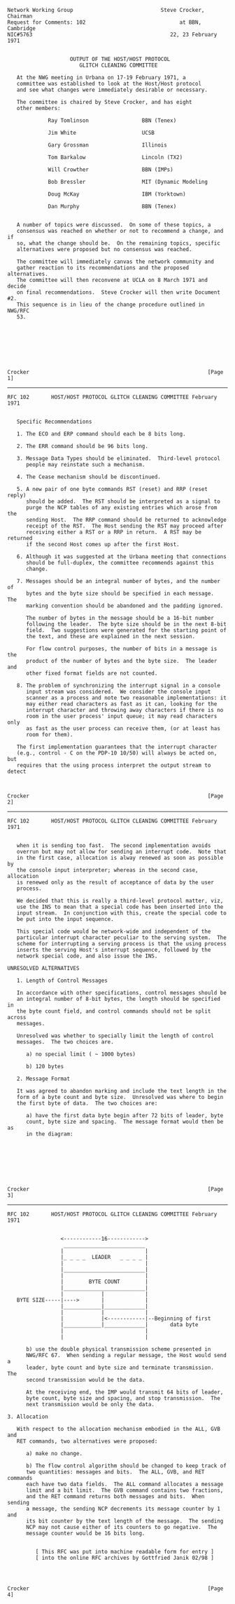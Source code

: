     Network Working Group                            Steve Crocker, Chairman
    Request for Comments: 102                              at BBN, Cambridge
    NIC#5763                                            22, 23 February 1971


                        OUTPUT OF THE HOST/HOST PROTOCOL
                           GLITCH CLEANING COMMITTEE

       At the NWG meeting in Urbana on 17-19 February 1971, a
       committee was established to look at the Host/Host protocol
       and see what changes were immediately desirable or necessary.

       The committee is chaired by Steve Crocker, and has eight
       other members:

                 Ray Tomlinson                 BBN (Tenex)

                 Jim White                     UCSB

                 Gary Grossman                 Illinois

                 Tom Barkalow                  Lincoln (TX2)

                 Will Crowther                 BBN (IMPs)

                 Bob Bressler                  MIT (Dynamic Modeling

                 Doug McKay                    IBM (Yorktown)

                 Dan Murphy                    BBN (Tenex)


       A number of topics were discussed.  On some of these topics, a
       consensus was reached on whether or not to recommend a change, and if
       so, what the change should be.  On the remaining topics, specific
       alternatives were proposed but no consensus was reached.

       The committee will immediately canvas the network community and
       gather reaction to its recommendations and the proposed alternatives.
       The committee will then reconvene at UCLA on 8 March 1971 and decide
       on final recommendations.  Steve Crocker will then write Document #2.
       This sequence is in lieu of the change procedure outlined in NWG/RFC
       53.








    Crocker                                                         [Page 1]

------------------------------------------------------------------------

``` newpage
RFC 102       HOST/HOST PROTOCOL GLITCH CLEANING COMMITTEE February 1971


   Specific Recommendations

   1. The ECO and ERP command should each be 8 bits long.

   2. The ERR command should be 96 bits long.

   3. Message Data Types should be eliminated.  Third-level protocol
      people may reinstate such a mechanism.

   4. The Cease mechanism should be discontinued.

   5. A new pair of one byte commands RST (reset) and RRP (reset reply)
      should be added.  The RST should be interpreted as a signal to
      purge the NCP tables of any existing entries which arose from the
      sending Host.  The RRP command should be returned to acknowledge
      receipt of the RST.  The Host sending the RST may proceed after
      receiving either a RST or a RRP in return.  A RST may be returned
      if the second Host comes up after the first Host.

   6. Although it was suggested at the Urbana meeting that connections
      should be full-duplex, the committee recommends against this
      change.

   7. Messages should be an integral number of bytes, and the number of
      bytes and the byte size should be specified in each message.  The
      marking convention should be abandoned and the padding ignored.

      The number of bytes in the message should be a 16-bit number
      following the leader.  The byte size should be in the next 8-bit
      field.  Two suggestions were generated for the starting point of
      the text, and these are explained in the next session.

      For flow control purposes, the number of bits in a message is the
      product of the number of bytes and the byte size.  The leader and
      other fixed format fields are not counted.

   8. The problem of synchronizing the interrupt signal in a console
      input stream was considered.  We consider the console input
      scanner as a process and note two reasonable implementations: it
      may either read characters as fast as it can, looking for the
      interrupt character and throwing away characters if there is no
      room in the user process' input queue; it may read characters only
      as fast as the user process can receive them, (or at least has
      room for them).

   The first implementation guarantees that the interrupt character
   (e.g., control - C on the PDP-10 10/50) will always be acted on, but
   requires that the using process interpret the output stream to detect



Crocker                                                         [Page 2]
```

------------------------------------------------------------------------

``` newpage
RFC 102       HOST/HOST PROTOCOL GLITCH CLEANING COMMITTEE February 1971


   when it is sending too fast.  The second implementation avoids
   overrun but may not allow for sending an interrupt code.  Note that
   in the first case, allocation is alway renewed as soon as possible by
   the console input interpreter; whereas in the second case, allocation
   is renewed only as the result of acceptance of data by the user
   process.

   We decided that this is really a third-level protocol matter, viz,
   use the INS to mean that a special code has been inserted into the
   input stream.  In conjunction with this, create the special code to
   be put into the input sequence.

   This special code would be network-wide and independent of the
   particular interrupt character peculiar to the serving system.  The
   scheme for interrupting a serving process is that the using process
   inserts the serving Host's interrupt sequence, followed by the
   network special code, and also issue the INS.

UNRESOLVED ALTERNATIVES

   1. Length of Control Messages

   In accordance with other specifications, control messages should be
   an integral number of 8-bit bytes, the length should be specified in
   the byte count field, and control commands should not be split across
   messages.

   Unresolved was whether to specially limit the length of control
   messages.  The two choices are.

      a) no special limit ( ~ 1000 bytes)

      b) 120 bytes

   2. Message Format

   It was agreed to abandon marking and include the text length in the
   form of a byte count and byte size.  Unresolved was where to begin
   the first byte of data.  The two choices are:

      a) have the first data byte begin after 72 bits of leader, byte
      count, byte size and spacing.  The message format would then be as
      in the diagram:








Crocker                                                         [Page 3]
```

------------------------------------------------------------------------

``` newpage
RFC 102       HOST/HOST PROTOCOL GLITCH CLEANING COMMITTEE February 1971


                 <------------16------------>
                  __________________________
                 |                          |
                 |_ _ _ _  LEADER   _ _ _ _ |
                 |                          |
                 |__________________________|
                 |                          |
                 |        BYTE COUNT        |
                 |__________________________|
                 |            |             |
   BYTE SIZE-----|---->       |             |
                 |____________|_____________|
                 |            |             |
                 |            |<------------|--Beginning of first
                 |____________|_____________|       data byte
                 |                          |
                 |                          |

      b) use the double physical transmission scheme presented in
      NWG/RFC 67.  When sending a regular message, the Host would send a
      leader, byte count and byte size and terminate transmission.  The
      second transmission would be the data.

      At the receiving end, the IMP would transmit 64 bits of leader,
      byte count, byte size and spacing, and stop transmission.  The
      next transmission would be only the data.

3. Allocation

   With respect to the allocation mechanism embodied in the ALL, GVB and
   RET commands, two alternatives were proposed:

      a) make no change.

      b) The flow control algorithm should be changed to keep track of
      two quantities: messages and bits.  The ALL, GVB, and RET commands
      each have two data fields.  The ALL command allocates a message
      limit and a bit limit.  The GVB command contains two fractions,
      and the RET command returns both messages and bits.  When sending
      a message, the sending NCP decrements its message counter by 1 and
      its bit counter by the text length of the message.  The sending
      NCP may not cause either of its counters to go negative.  The
      message counter would be 16 bits long.


         [ This RFC was put into machine readable form for entry ]
         [ into the online RFC archives by Gottfried Janik 02/98 ]




Crocker                                                         [Page 4]
```
